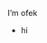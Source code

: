I’m ofek
- hi

<!---
0fek/0fek is a ✨ special ✨ repository because its `README.md` (this file) appears on your GitHub profile.
You can click the Preview link to take a look at your changes.
--->

